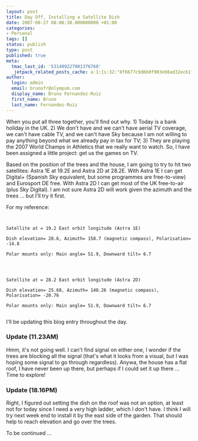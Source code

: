 ```yaml
---
layout: post
title: Day Off, Installing a Satellite Dish
date: 2007-08-27 08:08:38.000000000 +01:00
categories:
- Personal
tags: []
status: publish
type: post
published: true
meta:
  tmac_last_id: '531409227001376768'
  _jetpack_related_posts_cache: a:1:{s:32:"8f6677c9d6b0f903e98ad32ec61f8deb";a:2:{s:7:"expires";i:1415234564;s:7:"payload";a:3:{i:0;a:1:{s:2:"id";i:273;}i:1;a:1:{s:2:"id";i:225;}i:2;a:1:{s:2:"id";i:347;}}}}
author:
  login: admin
  email: brunofr@olympum.com
  display_name: Bruno Fernandez-Ruiz
  first_name: Bruno
  last_name: Fernandez-Ruiz
---
```


When you put all three together, you'll find out why. 1) Today is a
bank holiday in the UK. 2) We don't have and we can't have aerial TV
coverage, we can't have cable TV, and we can't have Sky because I am
not willing to pay anything beyond what we already pay in tax for TV;
3) They are playing the 2007 World Champs in Athletics that we really
want to watch. So, I have been assigned a little project: get us the
games on TV.

<p>Based on the position of the trees and the house, I am going to try to hit two satellites: Astra 1E at 19.2E and Astra 2D at 28.2E. With Astra 1E I can get Digital+ (Spanish Sky equivalent, but some programmes are free-to-view) and Eurosport DE free. With Astra 2D I can get most of the UK free-to-air (plus Sky Digital). I am not sure Astra 2D will work given the azimuth and the trees ... but I'll try it first.</p>
<p>For my reference:</p>
<p><code><br />
Satellite at = 19.2 East orbit longitude (Astra 1E)<br />
Dish elevation= 28.6, Azimuth= 158.7 (magnetic compass), Polarisation= -14.8<br />
Polar mounts only: Main angle= 51.9, Downward tilt= 6.7<br />
</code></p>
<p><code><br />
Satellite at = 28.2 East orbit longitude (Astra 2D)<br />
Dish elevation= 25.68, Azimuth= 148.26 (magnetic compass), Polarisation= -20.76<br />
Polar mounts only: Main angle= 51.9, Downward tilt= 6.7<br />
</code></p>
<p>I'll be updating this blog entry throughout the day.</p>
<h3>Update (11.23AM)</h3>
<p>Hmm, it's not going well. I can't find signal on either one, I wonder if the trees are blocking all the signal (that's what it looks from a visual, but I was hoping some signal to go through regardless). Anywa, the house has a flat roof, I have never been up there, but perhaps if I could set it up there ... Time to explore!</p>
<h3>Update (18.16PM)</h3>
<p>Right, I figured out setting the dish on the roof was not an option, at least not for today since I need a very high ladder, which I don't have. I think I will try next week end to install it by the east side of the garden. That should help to reach elevation and go over the trees.</p>
<p>To be continued ...</p>
